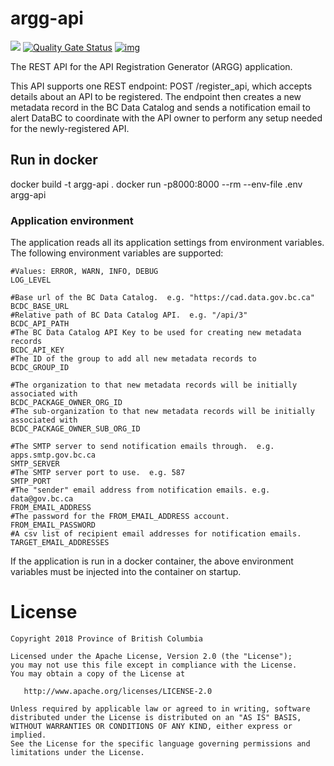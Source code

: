 # argg-api

<img src="https://github.com/bcgov/argg-api/workflows/Package%20for%20Dev/badge.svg"></img>
[![Quality Gate Status](https://sonarcloud.io/api/project_badges/measure?project=argg-api&metric=alert_status)](https://sonarcloud.io/dashboard?id=argg-api)
[![img](https://img.shields.io/badge/Lifecycle-Dormant-ff7f2a)](https://github.com/bcgov/repomountie/blob/master/doc/lifecycle-badges.md)

The REST API for the API Registration Generator (ARGG) application.

This API supports one REST endpoint: POST /register_api, which accepts
details about an API to be registered.  The endpoint then creates a new metadata
record in the BC Data Catalog and sends a notification email to alert DataBC to
coordinate with the API owner to perform any setup needed for the newly-registered
API.

## Run in docker

  docker build -t argg-api .
  docker run -p8000:8000 --rm --env-file .env argg-api

### Application environment

The application reads all its application settings from environment variables.  
The following environment variables are supported:

```
#Values: ERROR, WARN, INFO, DEBUG
LOG_LEVEL 

#Base url of the BC Data Catalog.  e.g. "https://cad.data.gov.bc.ca"
BCDC_BASE_URL
#Relative path of BC Data Catalog API.  e.g. "/api/3"
BCDC_API_PATH
#The BC Data Catalog API Key to be used for creating new metadata records
BCDC_API_KEY
#The ID of the group to add all new metadata records to
BCDC_GROUP_ID

#The organization to that new metadata records will be initially associated with
BCDC_PACKAGE_OWNER_ORG_ID
#The sub-organization to that new metadata records will be initially associated with
BCDC_PACKAGE_OWNER_SUB_ORG_ID

#The SMTP server to send notification emails through.  e.g. apps.smtp.gov.bc.ca
SMTP_SERVER
#The SMTP server port to use.  e.g. 587
SMTP_PORT
#The "sender" email address from notification emails. e.g. data@gov.bc.ca
FROM_EMAIL_ADDRESS
#The password for the FROM_EMAIL_ADDRESS account.
FROM_EMAIL_PASSWORD
#A csv list of recipient email addresses for notification emails.
TARGET_EMAIL_ADDRESSES
```

If the application is run in a docker container, the above environment variables
must be injected into the container on startup.

# License
```
Copyright 2018 Province of British Columbia

Licensed under the Apache License, Version 2.0 (the "License");
you may not use this file except in compliance with the License.
You may obtain a copy of the License at

   http://www.apache.org/licenses/LICENSE-2.0

Unless required by applicable law or agreed to in writing, software
distributed under the License is distributed on an "AS IS" BASIS,
WITHOUT WARRANTIES OR CONDITIONS OF ANY KIND, either express or implied.
See the License for the specific language governing permissions and
limitations under the License.
```

